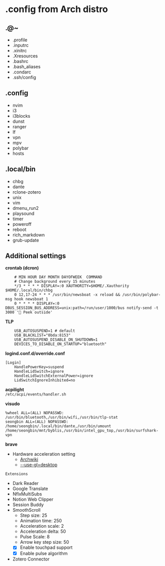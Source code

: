 # .config from Arch distro
## .@~
* .profile
* .inputrc
* .xinitrc
* .Xresources
* .bashrc
* .bash\_aliases
* .condarc
* .ssh/config

## .config
* nvim
* i3
* i3blocks
* dunst
* ranger
* lf
* vpn
* mpv
* polybar
* hosts

## .local/bin
* chbg
* dante
* rclone-zotero
* unix
* vim
* dmenu\_run2
* playsound
* timer
* poweroff
* reboot
* rich\_markdown
* grub-update

## Additional settings
**crontab (dcron)**
```
	# MIN HOUR DAY MONTH DAYOFWEEK  COMMAND
	# Change background every 15 minutes
	*/3 * * * * DISPLAY=:0 XAUTHORITY=$HOME/.Xauthority $HOME/.local/bin/chbg
	0 12,17-24 * * * /usr/bin/newsboat -x reload && /usr/bin/polybar-msg hook newsboat 1
	0 * * * * DISPLAY=:0 DBUS_SESSION_BUS_ADDRESS=unix:path=/run/user/1000/bus notify-send -t 3000 '👀 Peek outside'
```

**TLP**
```
	USB_AUTOSUSPEND=1 # default
	USB_BLACKLIST="0bda:8153"
	USB_AUTOSUSPEND_DISABLE_ON_SHUTDOWN=1
	DEVICES_TO_DISABLE_ON_STARTUP="bluetooth"
```

**logind.conf.d/override.conf**
```
[Login]
	HandlePowerKey=suspend
	HandleLidSwitch=ignore
	HandleLidSwitchExternalPower=ignore
	LidSwitchIgnoreInhibited=no
```

**acpilight**  
`/etc/acpi/events/handler.sh`

**visudo**
```
%wheel ALL=(ALL) NOPASSWD: /usr/bin/bluetooth,/usr/bin/wifi,/usr/bin/tlp-stat
seongbin ALL=(ALL) NOPASSWD: /home/seongbin/.local/bin/dante,/usr/bin/umount /home/seongbin/mnt/byblis,/usr/bin/intel_gpu_top,/usr/bin/surfshark-vpn
```

**brave**  
* Hardware acceleration setting
	- [Archwiki](https://wiki.archlinux.org/index.php/Hardware_video_acceleration)
	- [--use-gl=desktop](https://www.linuxuprising.com/2021/01/how-to-enable-hardware-accelerated.html)

`Extensions`  
* Dark Reader
* Google Translate
* NflxMultiSubs
* Notion Web Clipper
* Session Buddy
* SmoothScroll
	* Step size: 25
	* Animation time: 250
	* Acceleration scale: 2
	* Acceleration delta: 50
	* Pulse Scale: 8
	* Arrow key step size: 50
	* [x] Enable touchpad support
	* [x] Enable pulse algorithm
* Zotero Connector
